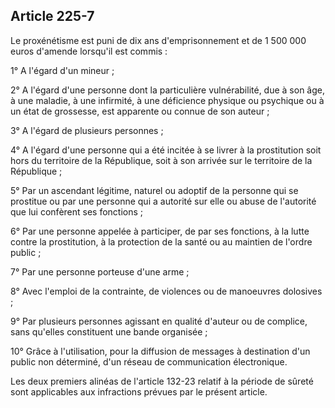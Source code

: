 Article 225-7
----
Le proxénétisme est puni de dix ans d'emprisonnement et de 1 500 000 euros
d'amende lorsqu'il est commis :

1° A l'égard d'un mineur ;

2° A l'égard d'une personne dont la particulière vulnérabilité, due à son âge, à
une maladie, à une infirmité, à une déficience physique ou psychique ou à un
état de grossesse, est apparente ou connue de son auteur ;

3° A l'égard de plusieurs personnes ;

4° A l'égard d'une personne qui a été incitée à se livrer à la prostitution soit
hors du territoire de la République, soit à son arrivée sur le territoire de la
République ;

5° Par un ascendant légitime, naturel ou adoptif de la personne qui se prostitue
ou par une personne qui a autorité sur elle ou abuse de l'autorité que lui
confèrent ses fonctions ;

6° Par une personne appelée à participer, de par ses fonctions, à la lutte
contre la prostitution, à la protection de la santé ou au maintien de l'ordre
public ;

7° Par une personne porteuse d'une arme ;

8° Avec l'emploi de la contrainte, de violences ou de manoeuvres dolosives ;

9° Par plusieurs personnes agissant en qualité d'auteur ou de complice, sans
qu'elles constituent une bande organisée ;

10° Grâce à l'utilisation, pour la diffusion de messages à destination d'un
public non déterminé, d'un réseau de communication électronique.

Les deux premiers alinéas de l'article 132-23 relatif à la période de sûreté
sont applicables aux infractions prévues par le présent article.

